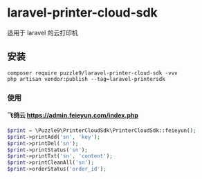 # laravel-printer-cloud-sdk

适用于 laravel 的云打印机

## 安装

```shell
composer require puzzle9/laravel-printer-cloud-sdk -vvv
php artisan vendor:publish --tag=laravel-printersdk
```

### 使用

#### 飞鸽云 <https://admin.feieyun.com/index.php>

```php
$print = \Puzzle9\PrinterCloudSdk\PrinterCloudSdk::feieyun();
$print->printAdd('sn', 'key');
$print->printDel('sn');
$print->printStatus('sn');
$print->printTxt('sn', 'content');
$print->printCleanAll('sn');
$print->orderStatus('order_id');
```
